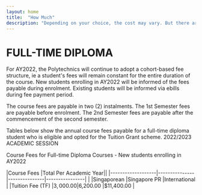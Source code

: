 ```yaml
---
layout: home
title:  "How Much"
description: "Depending on your choice, the cost may vary. But there are many different financial schemes to be chosen."
---
```

# FULL-TIME DIPLOMA

For AY2022, the Polytechnics will continue to adopt a cohort-based fee structure, ie a student's fees will remain constant for the entire duration of the course.  New students enrolling in AY2022 will be informed of the fees payable during enrolment.  Existing students will be informed via ebills during fee payment period.

The course fees are payable in two (2) instalments. The 1st Semester fees are payable before enrolment. The 2nd Semester fees are payable after the commencement of the second semester.

Tables below show the annual course fees payable for a full-time diploma student who is eligible and opted for the Tuition Grant scheme.
2022/2023 ACADEMIC SESSION


Course Fees for Full-time Diploma Courses - New students enrolling in AY2022


|Course Fees        |Total Per Academic Year||
|-------------------|---------------|---------------|----------------|
|                   |Singaporean    |Singapore PR   |International   |
|Tuition Fee (TF)   |$3,000.00      |$6,200.00      |$11,400.00      |

 


